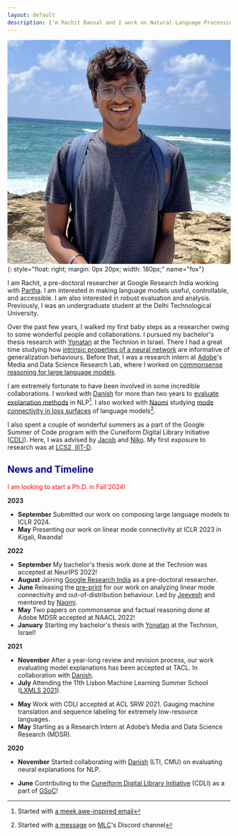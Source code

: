 ```yaml
---
layout: default
description: I'm Rachit Bansal and I work on Natural Language Processing. More details inside!
---
```


<!-- (comment) the image below can be found in img folder of this very project-->
![i_am_rachit](./img/people/me.png){: style="float: right; margin: 0px 20px; width: 180px;" name="fox"}


I am Rachit, a pre-doctoral researcher at Google Research India working with [Partha](https://parthatalukdar.github.io/). I am interested in making language models useful, controllable, and accessible. I am also interested in robust evaluation and analysis. Previously, I was an undergraduate student at the Delhi Technological University.

Over the past few years, I walked my first baby steps as a researcher owing to some wonderful people and collaborations. I pursued my bachelor's thesis research with [Yonatan](http://www.cs.technion.ac.il/~belinkov/) at the Technion in Israel. There I had a great time studying how [intrinsic properties of a neural network](https://rachitbansal.github.io/information-measures) are informative of generalization behaviours. Before that, I was a research intern at [Adobe](https://research.adobe.com/)'s Media and Data Science Research Lab, where I worked on [commonsense reasoning for large language models](https://aclanthology.org/2022.naacl-main.83/).

I am extremely fortunate to have been involved in some incredible collaborations. I worked with [Danish](https://www.cs.cmu.edu/~ddanish/) for more than two years to [evaluate explanation methods](https://direct.mit.edu/tacl/article/doi/10.1162/tacl_a_00465/110436/Evaluating-Explanations-How-Much-Do-Explanations) in NLP[^1]. I also worked with [Naomi](https://nsaphra.net/) studying [mode connectivity in loss surfaces](https://openreview.net/forum?id=hY6M0JHl3uL) of language models[^2].

I also spent a couple of wonderful summers as a part of the Google Summer of Code program with the Cuneiform Digital Library Initiative ([CDLI](https://cdli.ucla.edu/)). Here, I was advised by [Jacob](https://www.wolfson.ox.ac.uk/person/jacob-dahl) and [Niko](https://www.english-linguistics.de/nschenk/). My first exposure to research was at [LCS2, IIIT-D](https://www.lcs2.in/).

[^1]: Started with [a meek awe-inspired email](https://rachitbansal.github.io/img/danish-email.png)
[^2]: Started with [a message](https://rachitbansal.github.io/img/naomi-discord.jpeg) on [MLC](https://mlcollective.org/)'s Discord channel

## <span style="color:darkblue">News and Timeline </span>
<span style="color:red">I am looking to start a Ph.D. in Fall'2024!</span>

**2023**
* **September**  Submitted our work on composing large language models to ICLR 2024.
* **May**  Presenting our work on linear mode connectivity at ICLR 2023 in Kigali, Rwanda!

**2022**
* **September**  My bachelor's thesis work done at the Technion was accepted at NeurIPS 2022!
* **August**  Joining [Google Research India](https://research.google/locations/india/) as a pre-doctoral researcher.
* **June**    Releasing the [pre-print](https://arxiv.org/abs/2205.12411) for our work on analyzing linear mode connectivity and out-of-distribution behaviour. Led by [Jeevesh](https://github.com/Jeevesh8) and mentored by [Naomi](http://nsaphra.github.io/).
* **May**     Two papers on commonsense and factual reasoning done at Adobe MDSR accepted at NAACL 2022!
* **January** Starting my bachelor's thesis with [Yonatan](http://www.cs.technion.ac.il/~belinkov/) at the Technion, Israel!

**2021**
* **November**  After a year-long review and revision process, our work evaluating model explanations has been accepted at TACL. In collaboration with [Danish](https://www.cs.cmu.edu/~ddanish/).
* **July**    Attending the 11th Lisbon Machine Learning Summer School ([LXMLS 2021](http://lxmls.it.pt/2021/)).
<!-- * June 2021:    Volunteering at NAACL 2021. -->
* **May**     Work with CDLI accepted at ACL SRW 2021. Gauging machine translation and sequence labeling for extremely low-resource languages. 
* **May**     Starting as a Research Intern at Adobe’s Media and Data Science Research (MDSR).
<!-- * May 2021:     Volunteering at ICLR 2021. -->
<!-- * **February**  My first research paper accepted at PAKDD 2021. Detecting fake news early, with [Prof. Tanmoy Chakraborty](http://faculty.iiitd.ac.in/~tanmoy/) and [William Scott](https://www.linkedin.com/in/williamscottp/). -->

**2020**
* **November**  Started collaborating with [Danish](https://www.cs.cmu.edu/~ddanish/) (LTI, CMU) on evaluating neural explanations for NLP.
<!-- * Nov 2020:     Volunteering at EMNLP 2020. -->
* **June**    Contributing to the [Cuneiform Digital Library Initiative](https://cdli.ucla.edu/) (CDLI) as a part of [GSoC](https://summerofcode.withgoogle.com/)!
<!-- * June 2020:    Volunteering at ACL 2020. -->
<!-- * **May**     Joined [LCS2](http://lcs2.iiitd.edu.in/), IIIT-D as a Research Intern. Working on closed-domain misinformation detection across social networks. -->
<!-- * May 2019:     Serving as a Teaching Assistant for the Machine Learning course at Coding Blocks. With [Prateek](http://www.prateeknarang.com/) and [Manu](https://www.manuspillai.in/). -->
